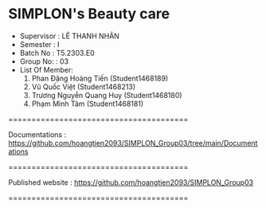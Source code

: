 SIMPLON's Beauty care
=======================================
+ Supervisor		: LÊ THANH NHÂN
+ Semester		: I	
+ Batch No		: T5.2303.E0	
+ Group No:		: 03
+ List Of Member:
	1. Phan Đặng Hoàng Tiến  	(Student1468189)
	2. Vũ Quốc Việt	(Student1468213)
	3. Trương Nguyễn Quang Huy 	(Student1468180)
  4. Phạm Minh Tâm    (Student1468181)
    
=======================================

Documentations : https://github.com/hoangtien2093/SIMPLON_Group03/tree/main/Documentations

=======================================

Published website : https://github.com/hoangtien2093/SIMPLON_Group03

=======================================
